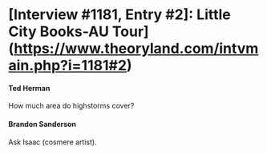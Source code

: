 # [Interview #1181, Entry #2]: Little City Books-AU Tour](https://www.theoryland.com/intvmain.php?i=1181#2)

#### Ted Herman

How much area do highstorms cover?

#### Brandon Sanderson

Ask Isaac (cosmere artist).

